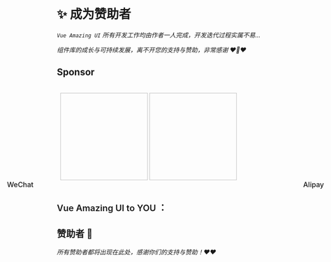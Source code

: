 # ✨ 成为赞助者

<GlobalElement hide-sponsor />

*`Vue Amazing UI` 所有开发工作均由作者一人完成，开发迭代过程实属不易...*

*组件库的成长与可持续发展，离不开您的支持与赞助，非常感谢 ❤️🙏❤️*

<script setup lang="ts">
import { ref } from 'vue'
import { HeartFilled, WechatOutlined, AlipayOutlined } from '@ant-design/icons-vue'
import { useMediaQuery } from 'vue-amazing-ui'
import WeChat from '/wechat.jpg'
import Alipay from '/alipay.jpg'
const { match: isMobile } = useMediaQuery('(max-width: 768px)')
const sponsorItem = {
  title: '如果您觉得 Vue Amazing UI 有用，可以请作者喝杯茶表示支持，非常感谢 ❤️🙏❤️'
}
const sponsorOptions = ['WeChat', 'Alipay']
const sponsorType = ref('WeChat')
const QRCodes = [
  {
    src: WeChat,
    // src: 'https://cdn.jsdelivr.net/gh/themusecatcher/resources@0.0.8/wechat.jpg',
    name: 'WeChat'
  },
  {
    src: Alipay,
    // src: 'https://cdn.jsdelivr.net/gh/themusecatcher/resources@0.0.8/alipay.jpg',
    name: 'Alipay'
  }
]
</script>

## Sponsor

<TextScroll
  :items="sponsorItem"
  single
  :gap="12"
  :item-style="{ fontSize: '18px', fontWeight: 500, color: 'rgba(0, 0, 0, 0.88)' }"
/>

<br/>

<div v-if="isMobile">
  <Segmented size="large" block style="padding: 4px; margin: 0 auto;" v-model:value="sponsorType" :options="sponsorOptions">
    <template #label="{ label }">
      <span v-if="label === 'WeChat'" style="font-weight: 500; color: #07c160;">
        <WechatOutlined style="fill: currentColor;" /> {{ label }}
      </span>
      <span v-if="label === 'Alipay'" style="font-weight: 500; color: #1677ff;">
        <AlipayOutlined style="fill: currentColor;" /> {{ label }}
      </span>
    </template>
  </Segmented>
  <Card :width="248" style="background: transparent; margin: 24px auto 32px;">
    <img v-show="sponsorType === 'WeChat'" class="qrcode-image" :src="WeChat" />
    <img v-show="sponsorType === 'Alipay'" class="qrcode-image" :src="Alipay" />
  </Card>
</div>
<Card v-else :body-style="{ position: 'relative' }" style="background: transparent; margin-bottom: 32px;">
  <Tag class="wechat-tag" color="#07c160" size="large" :bordered="false">
    <template #icon>
      <WechatOutlined />
    </template>
    WeChat
  </Tag>
  <Tag class="alipay-tag" color="#1677ff" size="large" :bordered="false">
    <template #icon>
      <AlipayOutlined />
    </template>
    Alipay
  </Tag>
  <Image
    class="sponsor-image"
    :src="QRCodes"
    loop
    :width="240"
    :height="240"
    :bordered="false"
    :space-props="{
      style: {
        display: 'flex',
        justifyContent: 'space-between'
      }
    }"
  />
</Card>

<Alert type="info" :bordered="false" show-icon>
  <template #icon>
    <HeartFilled style="font-size: 32px; color: #cf1322;" />
  </template>
  <span style="font-size: 20px; font-weight: 600;">Vue Amazing UI to YOU ：</span>
  <template #description>
    <span style="font-size: 16px;">
      • 您的支持和赞助对我来说至关重要！
      <br/>
      • 真诚感谢每一位现有的和未来的支持者和赞助者！
      <br/>
      • 生命不息，迭代不止！未来，我将继续努力！
    </span>
  </template>
</Alert>

<style scoped lang="less">
.qrcode-image {
  width: 200px;
  height: 200px;
  vertical-align: bottom;
}
.wechat-tag {
  font-size: 16px;
  font-weight: 500;
  height: 36px;
  padding-inline: 12px;
  position: absolute;
  left: 144px;
  transform: translateX(-50%);
}
.alipay-tag {
  font-size: 16px;
  font-weight: 500;
  height: 36px;
  padding-inline: 12px;
  position: absolute;
  right: 144px;
  transform: translateX(50%);
}
.sponsor-image {
  display: block;
  margin-top: 48px;
}
</style>

## 赞助者 🫡

*所有赞助者都将出现在此处，感谢你们的支持与赞助！❤️❤️*

<br/>

<Space gap="small">
  <Tooltip>
    <template #tooltip>
      <div style="text-align: center">
        GitHub
        <br/>
        themusecatcher
      </div>
    </template>
    <Avatar :size="36" src="https://github.com/themusecatcher.png" href="https://github.com/themusecatcher" target="_blank" />
  </Tooltip>
  <Tooltip>
    <template #tooltip>
      <div style="text-align: center">
        WeChat
        <br/>
        Ant
      </div>
    </template>
    <Avatar :size="36" src="./avatars/1.jpeg" />
  </Tooltip>
</Space>
